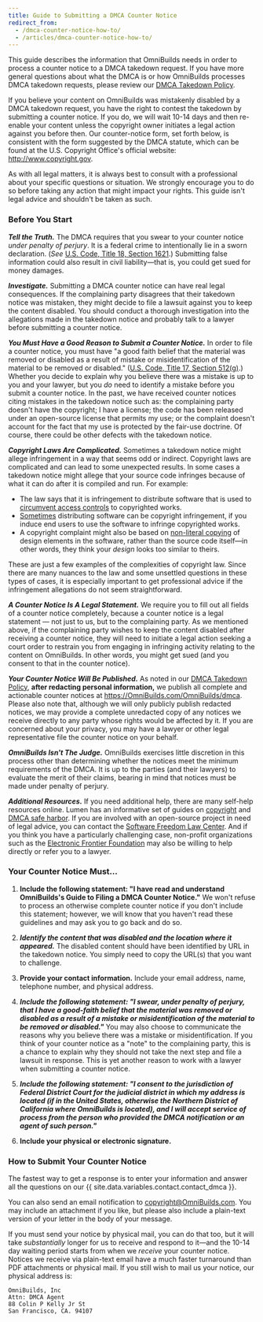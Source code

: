 ```yaml
---
title: Guide to Submitting a DMCA Counter Notice
redirect_from:
  - /dmca-counter-notice-how-to/
  - /articles/dmca-counter-notice-how-to/
---
```


This guide describes the information that OmniBuilds needs in order to process a counter notice to a DMCA takedown request. If you have more general questions about what the DMCA is or how OmniBuilds processes DMCA takedown requests, please review our [DMCA Takedown Policy](/articles/dmca-takedown-policy).

If you believe your content on OmniBuilds was mistakenly disabled by a DMCA takedown request, you have the right to contest the takedown by submitting a counter notice. If you do, we will wait 10-14 days and then re-enable your content unless the copyright owner initiates a legal action against you before then. Our counter-notice form, set forth below, is consistent with the form suggested by the DMCA statute, which can be found at the U.S. Copyright Office's official website: <http://www.copyright.gov>.

As with all legal matters, it is always best to consult with a professional about your specific questions or situation. We strongly encourage you to do so before taking any action that might impact your rights. This guide isn't legal advice and shouldn't be taken as such.

### Before You Start

***Tell the Truth.***
The DMCA requires that you swear to your counter notice *under penalty of perjury*. It is a federal crime to intentionally lie in a sworn declaration. (*See* [U.S. Code, Title 18, Section 1621](http://www.gpo.gov/fdsys/pkg/USCODE-2011-title18/html/USCODE-2011-title18-partI-chap79-sec1621.htm).) Submitting false information could also result in civil liability—that is, you could get sued for money damages.

***Investigate.***
Submitting a DMCA counter notice can have real legal consequences. If the complaining party disagrees that their takedown notice was mistaken, they might decide to file a lawsuit against you to keep the content disabled. You should conduct a thorough investigation into the allegations made in the takedown notice and probably talk to a lawyer before submitting a counter notice.

***You Must Have a Good Reason to Submit a Counter Notice.***
In order to file a counter notice, you must have "a good faith belief that the material was removed or disabled as a result of mistake or misidentification of the material to be removed or disabled." ([U.S. Code, Title 17, Section 512(g)](http://www.copyright.gov/title17/92chap5.html#512).) Whether you decide to explain why you believe there was a mistake is up to you and your lawyer, but you *do* need to identify a mistake before you submit a counter notice. In the past, we have received counter notices citing mistakes in the takedown notice such as: the complaining party doesn't have the copyright; I have a license; the code has been released under an open-source license that permits my use; or the complaint doesn't account for the fact that my use is protected by the fair-use doctrine. Of course, there could be other defects with the takedown notice.

***Copyright Laws Are Complicated.***
Sometimes a takedown notice might allege infringement in a way that seems odd or indirect. Copyright laws are complicated and can lead to some unexpected results. In some cases a takedown notice might allege that your source code infringes because of what it can do after it is compiled and run. For example:
  - The law says that it is infringement to distribute software that is used to [circumvent access controls](http://copyright.gov/title17/92chap12.html) to copyrighted works.
  - [Sometimes](http://www.copyright.gov/docs/mgm/) distributing software can be copyright infringement, if you induce end users to use the software to infringe copyrighted works.
  - A copyright complaint might also be based on [non-literal copying](https://en.wikipedia.org/wiki/Substantial_similarity) of design elements in the software, rather than the source code itself—in other words, they think your *design* looks too similar to theirs.

These are just a few examples of the complexities of copyright law. Since there are many nuances to the law and some unsettled questions in these types of cases, it is especially important to get professional advice if the infringement allegations do not seem straightforward.

***A Counter Notice Is A Legal Statement.***
We require you to fill out all fields of a counter notice completely, because a counter notice is a legal statement — not just to us, but to the complaining party. As we mentioned above, if the complaining party wishes to keep the content disabled after receiving a counter notice, they will need to initiate a legal action seeking a court order to restrain you from engaging in infringing activity relating to the content on OmniBuilds. In other words, you might get sued (and you consent to that in the counter notice).

***Your Counter Notice Will Be Published.***
As noted in our [DMCA Takedown Policy](/articles/dmca-takedown-policy#d-transparency), **after redacting personal information,** we publish all complete and actionable counter notices at <https://OmniBuilds.com/OmniBuilds/dmca>. Please also note that, although we will only publicly publish redacted notices, we may provide a complete unredacted copy of any notices we receive directly to any party whose rights would be affected by it. If you are concerned about your privacy, you may have a lawyer or other legal representative file the counter notice on your behalf.

***OmniBuilds Isn't The Judge.***
OmniBuilds exercises little discretion in this process other than determining whether the notices meet the minimum requirements of the DMCA. It is up to the parties (and their lawyers) to evaluate the merit of their claims, bearing in mind that notices must be made under penalty of perjury.

***Additional Resources.***
If you need additional help, there are many self-help resources online. Lumen has an informative set of guides on [copyright](https://www.lumendatabase.org/topics/5) and [DMCA safe harbor](https://www.lumendatabase.org/topics/14). If you are involved with an open-source project in need of legal advice, you can contact the [Software Freedom Law Center](https://www.softwarefreedom.org/about/contact/). And if you think you have a particularly challenging case, non-profit organizations such as the [Electronic Frontier Foundation](https://www.eff.org/pages/legal-assistance) may also be willing to help directly or refer you to a lawyer.

### Your Counter Notice Must...

1. **Include the following statement: "I have read and understand OmniBuilds's Guide to Filing a DMCA Counter Notice."**
We won't refuse to process an otherwise complete counter notice if you don't include this statement; however, we will know that you haven't read these guidelines and may ask you to go back and do so.

2. ***Identify the content that was disabled and the location where it appeared.***
The disabled content should have been identified by URL in the takedown notice. You simply need to copy the URL(s) that you want to challenge.

3. **Provide your contact information.**
Include your email address, name, telephone number, and physical address.

4. ***Include the following statement: "I swear, under penalty of perjury, that I have a good-faith belief that the material was removed or disabled as a result of a mistake or misidentification of the material to be removed or disabled."***
You may also choose to communicate the reasons why you believe there was a mistake or misidentification. If you think of your counter notice as a "note" to the complaining party, this is a chance to explain why they should not take the next step and file a lawsuit in response. This is yet another reason to work with a lawyer when submitting a counter notice.

5. ***Include the following statement: "I consent to the jurisdiction of Federal District Court for the judicial district in which my address is located (if in the United States, otherwise the Northern District of California where OmniBuilds is located), and I will accept service of process from the person who provided the DMCA notification or an agent of such person."***

6. **Include your physical or electronic signature.**

### How to Submit Your Counter Notice

The fastest way to get a response is to enter your information and answer all the questions on our {{ site.data.variables.contact.contact_dmca }}.

You can also send an email notification to <copyright@OmniBuilds.com>. You may include an attachment if you like, but please also include a plain-text version of your letter in the body of your message.

If you must send your notice by physical mail, you can do that too, but it will take *substantially* longer for us to receive and respond to it—and the 10-14 day waiting period starts from when we *receive* your counter notice. Notices we receive via plain-text email have a much faster turnaround than PDF attachments or physical mail. If you still wish to mail us your notice, our physical address is:

```
OmniBuilds, Inc
Attn: DMCA Agent
88 Colin P Kelly Jr St
San Francisco, CA. 94107
```
